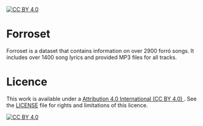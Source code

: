 [![CC BY 4.0][cc-by-shield]][cc-by]

# Forroset
Forroset is a dataset that contains information on over 2900 forró songs. It includes over 1400 song lyrics and provided MP3 files for all tracks.

# Licence
This work is available under a [Attribution 4.0 International (CC BY 4.0) ][cc-by]. See the [LICENSE](https://github.com/lucas-fpaiva/Forroset/blob/main/LICENCE.md) file for rights and limitations of this licence.

[![CC BY 4.0][cc-by-image]][cc-by]

[cc-by]: http://creativecommons.org/licenses/by/4.0/
[cc-by-image]: https://i.creativecommons.org/l/by/4.0/88x31.png
[cc-by-shield]: https://img.shields.io/badge/License-CC%20BY%204.0-lightgrey.svg